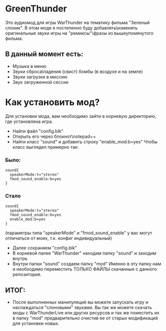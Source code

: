 # GreenThunder
 
 Это аудиомод для игры WarThunder на тематику фильма "Зеленый слоник".
 В этом моде я постепенно буду добавлять\изменять оригинальные звуки игры на "ремиксы"\фразы из вышеупомянутого фильма.
 
 
 
 ## В данный момент есть:
 
 - Музыка в меню
 - Звуки сброса\падения (свист) бомбы (в воздухе и на земле)
 - Звуки загрузки в миссию
 - Звук загруженной сессии
 
 # Как установить мод?
 
 Для установки мода, вам необходимо зайти в корневую директорию, где установлена игра.
 - Найти файл "config.blk"
 - Открыть его через блокнот\notepad++
 - Найти класс "sound" и добавить строку "enable_mod:b=yes"
 Чтобы класс выглядел примерно так:
 ### Было:
 ~~~
 sound{
   speakerMode:t="stereo"
   fmod_sound_enable:b=yes
 }
 ~~~
 
 ### Стало
 ~~~
 sound{
   speakerMode:t="stereo"
   fmod_sound_enable:b=yes
   enable_mod:b=yes
 }
 ~~~
 (параметры типа "speakerMode" и "fmod_sound_enable" у вас могут отличаться от моих, т.к. конфиг индивидуальный)
 
 - Далее сохраняем "config.blk"
 - В корневой папке "WarThunder" находим папку "sound" и заходим внутрь
 - Внутри папки "sound" создаем папку "mod"
 Именно в эту папку нам и необходимо переместить ТОЛЬКО ФАЙЛЫ скачанные с данного репозитория.
 
 ## ИТОГ:
 - После выполненных манипуляций вы можете запускать игру и наслаждаться "слоновыми" звуками.
 Вы так же можете скачать моды с WarThunderLive или других ресурсов и так же поместить их в папку "mod" предварительно очистив ее от старых модификаций для установки новых.